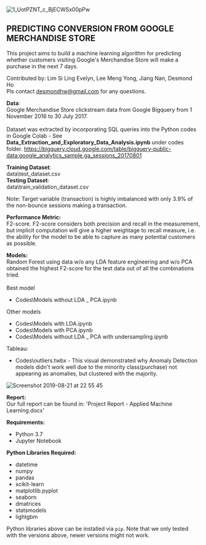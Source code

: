 ![1_UotPZNT_c_BjECWSx00pPw](https://user-images.githubusercontent.com/34176396/63445590-3cac9980-c46b-11e9-9b07-e34c9801a98f.png)
## PREDICTING CONVERSION FROM GOOGLE MERCHANDISE STORE
This project aims to build a machine learning algorithm for predicting whether customers visiting Google's Merchandise Store will make a purchase in the next 7 days.

Contributed by: Lim Si Ling Evelyn, Lee Meng Yong, Jiang Nan, Desmond Ho<br>
Pls contact desmondhw@gmail.com for any questions.

**Data**:<br>
Google Merchandise Store clickstream data from Google Bigquery from 1 November 2016 to 30 July 2017.<br><br>
Dataset was extracted by incorporating SQL queries into the Python codes in Google Colab - See **Data_Extraction_and_Exploratory_Data_Analysis.ipynb** under codes folder.
https://bigquery.cloud.google.com/table/bigquery-public-data:google_analytics_sample.ga_sessions_20170801

**Training Dataset**:<br>
data\test_dataset.csv<br>
**Testing Dataset**:<br>
data\train_validation_dataset.csv

Note: Target variable (transaction) is highly imbalanced with only 3.9% of the non-bounce sessions making a transaction.

**Performance Metric:** <br>
F2-score. F2-score considers both precision and recall in the measurement, but implicit computation will give a higher weightage to recall measure, i.e. the ability for the model to be able to capture as many potential customers as possible. 

**Models:**<br>
Random Forest using data w/o any LDA feature engineering and w/o PCA obtained the highest F2-score for the test data out of all the combinations tried.<br><br>
Best model
* Codes\Models without LDA _ PCA.ipynb<br>

Other models
* Codes\Models with LDA.ipynb
* Codes\Models with PCA.ipynb
* Codes\Models without LDA _ PCA with undersampling.ipynb

Tableau:<br>
* Codes\outliers.twbx - This visual demonstrated why Anomaly Detection models didn't work well due to the minority class(purchase) not appearing as anomalies, but clustered with the majority.

![Screenshot 2019-08-21 at 22 55 45](https://user-images.githubusercontent.com/34176396/63444603-8300f900-c469-11e9-946f-0519ca38e7ab.png)


**Report:**<br>
Our full report can be found in: 'Project Report - Applied Machine Learning.docx'

**Requirements:** <br>

* Python 3.7 <br>
* Jupyter Notebook

**Python Libraries Required:**<br>

* datetime<br>
* numpy<br>
* pandas<br>
* scikit-learn<br>
* matplotlib.pyplot<br>
* seaborn<br>
* dmatrices<br>
* statsmodels<br>
* lightgbm<br>


Python libraries above can be installed via `pip`. Note that we only tested with the versions above, newer versions might not work.
